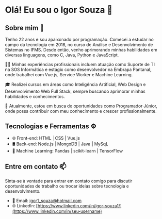 # Olá! Eu sou o Igor Souza 👋

## Sobre mim 🚀

Tenho 22 anos e sou apaixonado por programação. Comecei a estudar no campo da tecnologia em 2018, no curso de Análise e Desenvolvimento de Sistemas no IFMS. Desde então, venho aprimorando minhas habilidades em diversas linguagens, como C, Java, Python e JavaScript.

👨‍💻 Minhas experiências profissionais incluem atuação como Suporte de TI na SOS Informática e estágio como desenvolvedor na Embrapa Pantanal, onde trabalhei com Vue.js, Service Worker e Machine Learning.

🎓 Realizei cursos em áreas como Inteligência Artificial, Web Design e Desenvolvimento Web Full Stack, sempre buscando aprimorar minhas habilidades e conhecimentos.

🌱 Atualmente, estou em busca de oportunidades como Programador Júnior, onde possa contribuir com meu conhecimento e crescer profissionalmente.

## Tecnologias e Ferramentas ⚙️

- 🌐 Front-end: HTML | CSS | Vue.js
- 🛢️ Back-end: Node.js | MongoDB | Java | MySqL
- 🤖 Machine Learning: Pandas | scikit-learn | TensorFlow

## Entre em contato 📫

Sinta-se à vontade para entrar em contato comigo para discutir oportunidades de trabalho ou trocar ideias sobre tecnologia e desenvolvimento.

- 📧 Email: [igor1_souza@hotmail.com](mailto:meuemail@email.com)
- 🌐 LinkedIn: [https://www.linkedin.com/in/igor-souza1/](https://www.linkedin.com/in/seu-username)
